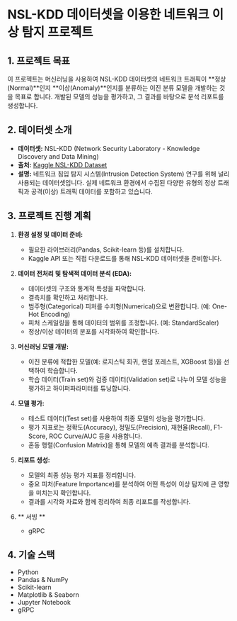 # NSL-KDD 데이터셋을 이용한 네트워크 이상 탐지 프로젝트

## 1. 프로젝트 목표

이 프로젝트는 머신러닝을 사용하여 NSL-KDD 데이터셋의 네트워크 트래픽이 **정상(Normal)**인지 **이상(Anomaly)**인지를 분류하는 이진 분류 모델을 개발하는 것을 목표로 합니다. 개발된 모델의 성능을 평가하고, 그 결과를 바탕으로 분석 리포트를 생성합니다.

## 2. 데이터셋 소개

- **데이터셋:** NSL-KDD (Network Security Laboratory - Knowledge Discovery and Data Mining)
- **출처:** [Kaggle NSL-KDD Dataset](https://www.kaggle.com/datasets/hassan06/nslkdd)
- **설명:** 네트워크 침입 탐지 시스템(Intrusion Detection System) 연구를 위해 널리 사용되는 데이터셋입니다. 실제 네트워크 환경에서 수집된 다양한 유형의 정상 트래픽과 공격(이상) 트래픽 데이터를 포함하고 있습니다.

## 3. 프로젝트 진행 계획

1.  **환경 설정 및 데이터 준비:**
    -   필요한 라이브러리(Pandas, Scikit-learn 등)를 설치합니다.
    -   Kaggle API 또는 직접 다운로드를 통해 NSL-KDD 데이터셋을 준비합니다.

2.  **데이터 전처리 및 탐색적 데이터 분석 (EDA):**
    -   데이터셋의 구조와 통계적 특성을 파악합니다.
    -   결측치를 확인하고 처리합니다.
    -   범주형(Categorical) 피처를 수치형(Numerical)으로 변환합니다. (예: One-Hot Encoding)
    -   피처 스케일링을 통해 데이터의 범위를 조정합니다. (예: StandardScaler)
    -   정상/이상 데이터의 분포를 시각화하여 확인합니다.

3.  **머신러닝 모델 개발:**
    -   이진 분류에 적합한 모델(예: 로지스틱 회귀, 랜덤 포레스트, XGBoost 등)을 선택하여 학습합니다.
    -   학습 데이터(Train set)와 검증 데이터(Validation set)로 나누어 모델 성능을 평가하고 하이퍼파라미터를 튜닝합니다.

4.  **모델 평가:**
    -   테스트 데이터(Test set)를 사용하여 최종 모델의 성능을 평가합니다.
    -   평가 지표로는 정확도(Accuracy), 정밀도(Precision), 재현율(Recall), F1-Score, ROC Curve/AUC 등을 사용합니다.
    -    혼동 행렬(Confusion Matrix)을 통해 모델의 예측 결과를 분석합니다.

5.  **리포트 생성:**
    -   모델의 최종 성능 평가 지표를 정리합니다.
    -   중요 피처(Feature Importance)를 분석하여 어떤 특성이 이상 탐지에 큰 영향을 미치는지 확인합니다.
    -   결과를 시각화 자료와 함께 정리하여 최종 리포트를 작성합니다.

6.  ** 서빙 **
    - gRPC
## 4. 기술 스택

-   Python
-   Pandas & NumPy
-   Scikit-learn
-   Matplotlib & Seaborn
-   Jupyter Notebook
-   gRPC